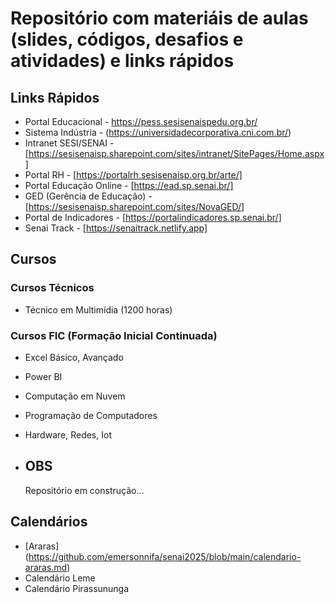 # Repositório com materiáis de aulas (slides, códigos, desafios e atividades) e links rápidos

## Links Rápidos

* Portal Educacional          - https://pess.sesisenaispedu.org.br/
* Sistema Indústria           - (https://universidadecorporativa.cni.com.br/)
* Intranet SESI/SENAI         - [https://sesisenaisp.sharepoint.com/sites/intranet/SitePages/Home.aspx]
* Portal RH                   - [https://portalrh.sesisenaisp.org.br/arte/]
* Portal Educação Online      - [https://ead.sp.senai.br/]
* GED (Gerência de Educação)  - [https://sesisenaisp.sharepoint.com/sites/NovaGED/]
* Portal de Indicadores       - [https://portalindicadores.sp.senai.br/]
* Senai Track                 - [https://senaitrack.netlify.app]

## Cursos

### Cursos Técnicos

* Técnico em Multimídia (1200 horas)

### Cursos FIC (Formação Inicial Continuada)

* Excel Básico, Avançado
* Power BI
* Computação em Nuvem
* Programação de Computadores
* Hardware, Redes, Iot

* ## OBS
  Repositório em construção...

## Calendários
* [Araras] (https://github.com/emersonnifa/senai2025/blob/main/calendario-araras.md)
* Calendário Leme
* Calendário Pirassununga
